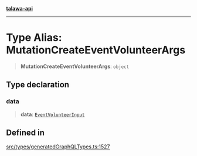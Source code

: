 [**talawa-api**](../../../README.md)

***

# Type Alias: MutationCreateEventVolunteerArgs

> **MutationCreateEventVolunteerArgs**: `object`

## Type declaration

### data

> **data**: [`EventVolunteerInput`](EventVolunteerInput.md)

## Defined in

[src/types/generatedGraphQLTypes.ts:1527](https://github.com/Suyash878/talawa-api/blob/095e6964ce2a06c1c30d1acf81b6162203f1db91/src/types/generatedGraphQLTypes.ts#L1527)
